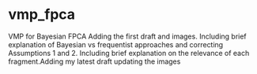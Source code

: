 # vmp_fpca
VMP for Bayesian FPCA
Adding the first draft and images.
Including brief explanation of Bayesian vs frequentist approaches and correcting Assumptions 1 and 2.
Including brief explanation on the relevance of each fragment.Adding my latest draft
updating the images

